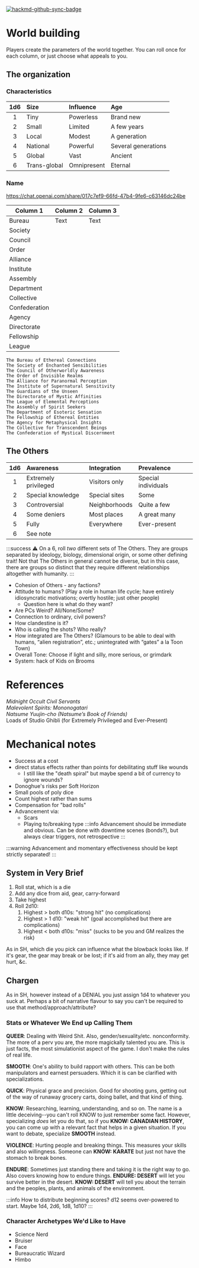[![hackmd-github-sync-badge](https://hackmd.io/OdRuWMf5ThGbYaHBLjmmvw/badge)](https://hackmd.io/OdRuWMf5ThGbYaHBLjmmvw)

# World building

Players create the parameters of the world together. You can roll once for each column, or just choose what appeals to you.

## The organization

### Characteristics

| 1d6 | Size         | Influence   | Age                 |
|:---:|:------------ |:----------- |:------------------- |
|  1  | Tiny         | Powerless   | Brand new           |
|  2  | Small        | Limited     | A few years         |
|  3  | Local        | Modest      | A generation        |
|  4  | National     | Powerful    | Several generations |
|  5  | Global       | Vast        | Ancient             |
|  6  | Trans-global | Omnipresent | Eternal             |

### Name

https://chat.openai.com/share/017c7ef9-66fd-47b4-9fe6-c63146dc24be



| Column 1 | Column 2 | Column 3 |
| -------- | -------- | -------- |
| Bureau     | Text     | Text     |
| Society
| Council
| Order
| Alliance
| Institute
| Assembly
| Department
| Collective
| Confederation
| Agency
| Directorate
| Fellowship
| League


    The Bureau of Ethereal Connections
    The Society of Enchanted Sensibilities
    The Council of Otherworldly Awareness
    The Order of Invisible Realms
    The Alliance for Paranormal Perception
    The Institute of Supernatural Sensitivity
    The Guardians of the Unseen
    The Directorate of Mystic Affinities
    The League of Elemental Perceptions
    The Assembly of Spirit Seekers
    The Department of Esoteric Sensation
    The Fellowship of Ethereal Entities
    The Agency for Metaphysical Insights
    The Collective for Transcendent Beings
    The Confederation of Mystical Discernment
## The Others

| 1d6 | Awareness            | Integration   | Prevalence          |
|:---:|:-------------------- |:------------- |:------------------- |
|  1  | Extremely privileged | Visitors only | Special individuals |
|  2  | Special knowledge    | Special sites | Some                |
|  3  | Controversial        | Neighborhoods | Quite a few         |
|  4  | Some deniers         | Most places   | A great many        |
|  5  | Fully                | Everywhere    | Ever-present        |
|  6  | See note             |               |                     |
:::success
:warning: On a 6, roll *two* different sets of The Others. They are groups separated by ideology, biology, dimensional origin, or some other defining trait! Not that The Others in general cannot be diverse, but in this case, there are groups so distinct that they require different relationships altogether with humanity.
:::


* Cohesion of Others - any factions?
* Attitude to humans? (Play a role in human life cycle; have entirely idiosyncratic motivations; overtly hostile; just other people)
  * Question here is what do they want?
* Are PCs Weird? All/None/Some?
* Connection to ordinary, civil powers?
* How clandestine is it?
* Who is calling the shots? Who really?
* How integrated are The Others? (Glamours to be able to deal with humans, “alien registration”, etc.; unintegrated with “gates” a la Toon Town)
* Overall Tone: Choose if light and silly, more serious, or grimdark
* System: hack of Kids on Brooms

# References
*Midnight Occult Civil Servants*  
*Malevolent Spirits: Mononogatari*  
*Natsume Yuujin-cho (Natsume’s Book of Friends)*  
Loads of Studio Ghibli (for Extremely Privileged and Ever-Present)

# Mechanical notes

* Success at a cost
* direct status effects rather than points for debilitating stuff like wounds
  * I still like the "death spiral" but maybe spend a bit of currency to ignore wounds?
* Donoghue's risks per Soft Horizon
* Small pools of poly dice
* Count highest rather than sums
* Compensation for "bad rolls"
* Advancement via:
  * Scars
  * Playing to/breaking type
:::info
Advancement should be immediate and obvious. Can be done with downtime scenes (bonds?), but always clear triggers, not retrospective
:::

:::warning
Advancement and momentary effectiveness should be kept strictly separated!
:::

## System in Very Brief

1. Roll stat, which is a die
2. Add any dice from aid, gear, carry-forward
3. Take highest
4. Roll 2d10:
   1. Highest > both d10s: "strong hit" (no complications)
   2. Highest > 1 d10: "weak hit" (goal accomplished but there are complications)
   3. Highest < both d10s: "miss" (sucks to be you and GM realizes the risk)

As in SH, which die you pick can influence what the blowback looks like. If it's gear, the gear may break or be lost; if it's aid from an ally, they may get hurt, &c.

## Chargen

As in SH, however instead of a DENIAL you just assign 1d4 to whatever you suck at. Perhaps a bit of narrative flavour to say you can't be required to use that method/approach/attribute?

### Stats or Whatever We End up Calling Them

**QUEER**: Dealing with Weird Shit. Also, gender/sexuality/etc. nonconformity. The more of a perv you are, the more magickally talented you are. This is just facts, the most simulationist aspect of the game. I don't make the rules of real life.

**SMOOTH**: One's ability to build rapport with others. This can be both manipulators and earnest persuaders. Which it is can be clarified with specializations.

**QUICK**: Physical grace and precision. Good for shooting guns, getting out of the way of runaway grocery carts, doing ballet, and that kind of thing.

**KNOW**: Researching, learning, understanding, and so on. The name is a little deceiving--you can't roll KNOW to just remember some fact. However, specializing *does* let you do that, so if you **KNOW: CANADIAN HISTORY**, you can come up with a relevant fact that helps in a given situation. If you want to debate, specialize **SMOOTH** instead.

**VIOLENCE**: Hurting people and breaking things. This measures your skills and also willingness. Someone can **KNOW: KARATE** but just not have the stomach to break bones.

**ENDURE**: Sometimes just standing there and taking it is the right way to go. Also covers knowing how to endure things. **ENDURE: DESERT** will let you survive better in the desert. **KNOW: DESERT** will tell you about the terrain and the peoples, plants, and animals of the environment.

:::info
How to distribute beginning scores? d12 seems over-powered to start. Maybe 1d4, 2d6, 1d8, 1d10?
:::

### Character Archetypes We'd Like to Have

* Science Nerd
* Bruiser
* Face
* Bureaucratic Wizard
* Himbo

